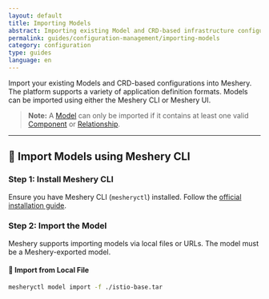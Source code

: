 ```yaml
---
layout: default
title: Importing Models
abstract: Importing existing Model and CRD-based infrastructure configurations into Meshery
permalink: guides/configuration-management/importing-models
category: configuration
type: guides
language: en
---
```


Import your existing Models and CRD-based configurations into Meshery. The platform supports a variety of application definition formats. Models can be imported using either the Meshery CLI or Meshery UI.

> **Note:** A [Model](/concepts/logical/models) can only be imported if it contains at least one valid [Component](/concepts/logical/components) or [Relationship](/concepts/logical/relationships).

---

## 🧰 Import Models using Meshery CLI

### Step 1: Install Meshery CLI

Ensure you have Meshery CLI (`mesheryctl`) installed. Follow the [official installation guide]({{site.baseurl}}/installation#install-mesheryctl).

### Step 2: Import the Model

Meshery supports importing models via local files or URLs. The model must be a Meshery-exported model.

#### 📄 Import from Local File

```bash
mesheryctl model import -f ./istio-base.tar
